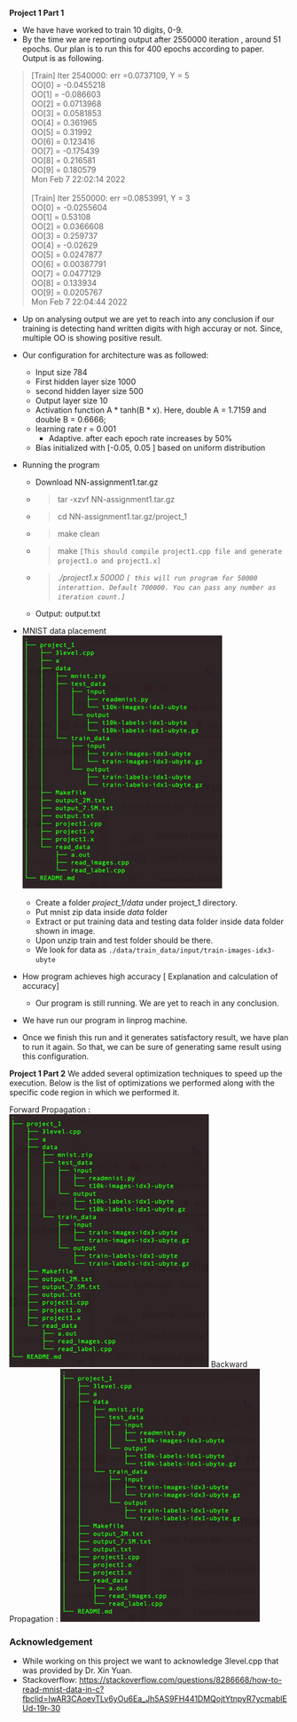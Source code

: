 **Project 1 Part 1**
- We have have worked to train 10 digits, 0-9.
- By the time we are reporting output after 2550000 iteration , around 51 epochs. Our plan is to run this for 400 epochs according to paper. Output is as following.

> [Train] Iter 2540000: err =0.0737109, Y = 5 </br>
OO[0] = -0.0455218</br>
OO[1] = -0.086603</br>
OO[2] = 0.0713968</br>
OO[3] = 0.0581853</br>
OO[4] = 0.361965</br>
OO[5] = 0.31992</br>
OO[6] = 0.123416</br>
OO[7] = -0.175439</br>
OO[8] = 0.216581</br>
OO[9] = 0.180579</br>
Mon Feb  7 22:02:14 2022 </br></br>
[Train] Iter 2550000: err =0.0853991, Y = 3 </br>
OO[0] = -0.0255604</br>
OO[1] = 0.53108</br>
OO[2] = 0.0366608</br>
OO[3] = 0.259737</br>
OO[4] = -0.02629</br>
OO[5] = 0.0247877</br>
OO[6] = 0.00387791</br>
OO[7] = 0.0477129</br>
OO[8] = 0.133934</br>
OO[9] = 0.0205767</br>
Mon Feb  7 22:04:44 2022</br>

- Up on analysing output we are yet to reach into any conclusion if our training is detecting hand written digits with high accuray or not. Since, multiple OO is showing positive result.

- Our configuration for architecture was as followed: 
    - Input size 784
    - First hidden layer size 1000
    - second hidden layer size 500
    - Output layer size 10
    - Activation function A * tanh(B * x). Here, double A = 1.7159 and double B = 0.6666;
    - learning rate r = 0.001
        - Adaptive. after each epoch rate increases by 50%
    - Bias initialized with [-0.05, 0.05 ] based on uniform distribution

- Running the program
    - Download NN-assignment1.tar.gz
    - >tar -xzvf NN-assignment1.tar.gz
    - >cd NN-assignment1.tar.gz/project_1
    - >make clean
    - >make `[This should compile project1.cpp file and generate project1.o and project1.x]`
    - ><i>./project1.x    50000  `[ this will run program for 50000 interattion. Default 700000. You can pass any number as iteration count.]`</i> 
    - Output: output.txt

- MNIST data placement
    ![Screenshot](data_tree.png)
    - Create a folder <i>project_1/data</i> under project_1 directory.
    - Put mnist zip data inside <i>data</i> folder
    - Extract or put training data and testing data folder inside data folder shown in image.
    - Upon unzip train and test folder should be there.
    - We look for data as `./data/train_data/input/train-images-idx3-ubyte`

- How program achieves high accuracy [ Explanation and calculation of accuracy]
    - Our program is still running. We are yet to reach in any conclusion.

- We have run our program in linprog machine.
- Once we finish this run and it generates satisfactory result, we have plan to run it again. So that, we can be sure of generating same result using this configuration.

**Project 1 Part 2**
We added several optimization techniques to speed up the execution. Below is the list of optimizations we performed along with the specific code region in which we performed it.

Forward Propagation :
![Screenshot](data_tree.png)
Backward Propagation :
![Screenshot](data_tree.png)



### Acknowledgement
- While working on this project we want to acknowledge 3level.cpp that was provided by Dr. Xin Yuan.</br>
- Stackoverflow: https://stackoverflow.com/questions/8286668/how-to-read-mnist-data-in-c?fbclid=IwAR3CAoevTLv6yOu6Ea_Jh5AS9FH441DMQojtYtnpyR7ycmablEUd-19r-30
